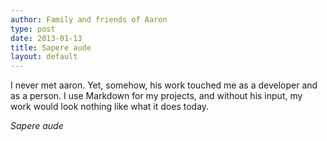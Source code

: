 ```yaml
---
author: Family and friends of Aaron
type: post
date: 2013-01-13
title: Sapere aude
layout: default
---
```

I never met aaron. Yet, somehow, his work touched me as a developer and as a person. I use Markdown for my projects, and without his input, my work would look nothing like what it does today.

*Sapere aude*
